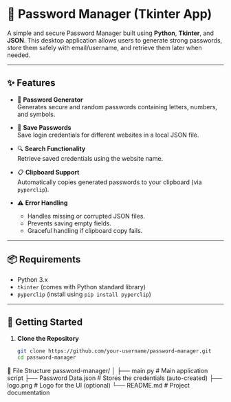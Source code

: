 # 🔐 Password Manager (Tkinter App)

A simple and secure Password Manager built using **Python**, **Tkinter**, and **JSON**. This desktop application allows users to generate strong passwords, store them safely with email/username, and retrieve them later when needed.

---

## ✨ Features

- 🔑 **Password Generator**  
  Generates secure and random passwords containing letters, numbers, and symbols.

- 💾 **Save Passwords**  
  Save login credentials for different websites in a local JSON file.

- 🔍 **Search Functionality**  
  Retrieve saved credentials using the website name.

- 📋 **Clipboard Support**  
  Automatically copies generated passwords to your clipboard (via `pyperclip`).

- ⚠️ **Error Handling**  
  - Handles missing or corrupted JSON files.
  - Prevents saving empty fields.
  - Graceful handling if clipboard copy fails.

---

## 📦 Requirements

- Python 3.x  
- `tkinter` (comes with Python standard library)  
- `pyperclip` (install using `pip install pyperclip`)

---

## 🚀 Getting Started

1. **Clone the Repository**  
   ```bash
   git clone https://github.com/your-username/password-manager.git
   cd password-manager
📁 File Structure
    password-manager/
    │
    ├── main.py             # Main application script
    ├── Password Data.json  # Stores the credentials (auto-created)
    ├── logo.png            # Logo for the UI (optional)
    └── README.md           # Project documentation